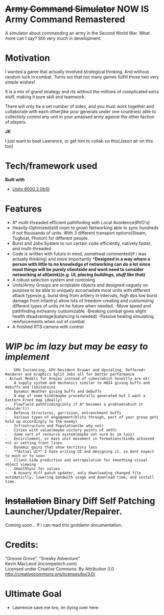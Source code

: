 # ~~Army Command Simulator~~ NOW IS **Army Command Remastered**
A simulator about commanding an army in the Second World War. What more can I say? Still very much in development.


# Motivation
I wanted a game that actually involved strategical thinking. And without random luck in combat. Turns out that not many games fulfill those two very simple wishes!

It is a mix of grand strategy and rts without the millions of complicated extra stuff, making it pure skill and teamwork. 

There will only be a set number of sides, and you must work together and collaborate with each other(like your generals under one countries) able to collectivly control any unit in your amassed army against the other faction of players.

**JK** 

I just want to beat Lawrence, or get him to collab on this(Jason alr on this too)

# Tech/framework used
<b>Built with</b>
- [Unity 6000.2.0b10](https://unity.com)

# Features

- A* multi-threaded efficient pathfinding with Local Avoidence(RVO's)
- Heavily-Optimized(still room to grow) Networking able to sync hundreds if not thousands of units. With 3 different transport options(Steam, Tugboat, Photon) for different people.
- Burst and Jobs System to run certain code efficiently, natively faster, and multi-threaded
- Code is written with future in mind, somehwat commented(if i was actually thinking) and more importantly ***Designed in a way where a person with little to no knowledge of networking can do a lot since most things will be purely clientside and wont need to consider networking at all(*wink)(e.g. UI, placing buildings, stuff like that)***
- A robust selection system and controling
- Units/Army Groups are scriptable objects and designed vaguely on purpose to be able to uniquely accomadate most units with different attack types(e.g. burst dmg from artilery in intervals, high dps low burst damage from infantry) allow lots of freedom creating and customizing different types of units int he future when needed.
    -Move speed and pathfinding extreamly customizable
    -Breaking combat gives slight health disadvantage(balancing is needed)
    -Passive healing simulating reinforcements when out of combat
- A finished RTS camera with control
# ***WIP bc im lazy but may be easy to implement***
    -   GPU Instancing, GPU Resident Drawer and Upscaling, Deffered+ Renderer and Graphics Split Jobs all for better performance
    - Actual Models for Armies instead of cubes(which honestly are ok)
    -   A supply system and mechanics similar to HOI4 giving buffs and debuffs and limitatoins
    -   Dynamic Weather giving buffs and debuffs
    -   A map of some kind(maybe procedurally generated but I want a Eastern Front map ideally)
    -   Flowfield pathfinding(only if A* becomes a problem(which it shouldn't))
    -   Defense Structures, garrision, entrenchment buffs
    -   Various types of engagement(blitz through, part of your group gets hold up accordingly to the enemy)
    -   Infrastructure and Population(bc why not)
    -   Cities with value(maybe victory points of smth)
    -   Some sort of resource system(maybe not sure bc im lazy)
    -   Encirclement, or mass unit movement in formations(kinda achieved rn) or setting front lines
    -   Dynamic gains that show territory loss
    -   **Actual UI** I hate writing UI and designing it, so dont expect to much or to soon
    -   Client-Side prediction and extrapolation for smoothing visual object viewing
    -   SmoothSync for values
    -   A binary diff patch updater, only downloading changed file automaticlly, lowering bandwith usage and download time, and install time.

# ~~Installation~~  Binary Diff Self Patching Launcher/Updater/Repairer.
Coming soon...
If i can read this goddamn documentation..


# Credits:
"Groove Grove", "Sneaky Adventure"\
Kevin MacLeod (incompetech.com)\
Licensed under Creative Commons: By Attribution 3.0\
http://creativecommons.org/licenses/by/3.0/

# Ultimate Goal
- Lawrence save me bro, im dying over here